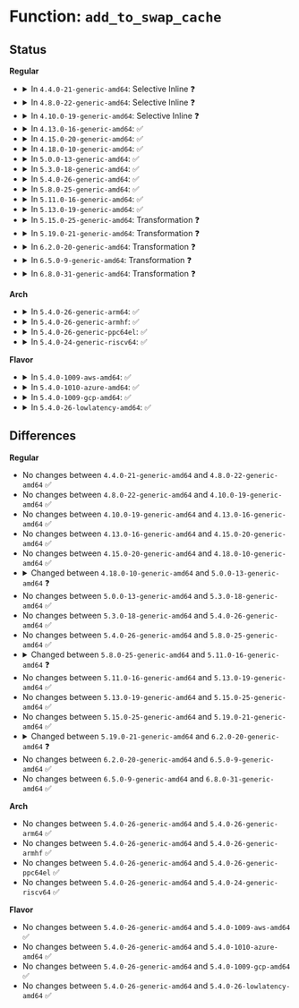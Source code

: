 # Function: <code>add_to_swap_cache</code>

## Status
<b>Regular</b>
<ul>
<li>
<details>
<summary>In <code>4.4.0-21-generic-amd64</code>: Selective Inline ❓</summary>

```c
int add_to_swap_cache(struct page * page, swp_entry_t entry, gfp_t gfp_mask)
```

```json
{
  "name": "add_to_swap_cache",
  "collision_type": "Unique Global",
  "inline_type": "Selective",
  "funcs": [
    {
      "addr": 18446744071580755952,
      "name": "add_to_swap_cache",
      "external": true,
      "loc": "mm/swap_state.c:119",
      "file": "mm/swap_state.c",
      "inline": "not declared, inlined",
      "caller_inline": [
        "mm/swap_state.c:add_to_swap"
      ],
      "caller_func": [
        "mm/shmem.c:shmem_writepage"
      ]
    }
  ],
  "symbols": [
    {
      "addr": 18446744071580755952,
      "name": "add_to_swap_cache",
      "section": ".text",
      "bind": "STB_GLOBAL",
      "size": 45
    }
  ]
}
```
</details>
</li>
<li>
<details>
<summary>In <code>4.8.0-22-generic-amd64</code>: Selective Inline ❓</summary>

```c
int add_to_swap_cache(struct page * page, swp_entry_t entry, gfp_t gfp_mask)
```

```json
{
  "name": "add_to_swap_cache",
  "collision_type": "Unique Global",
  "inline_type": "Selective",
  "funcs": [
    {
      "addr": 18446744071580878242,
      "name": "add_to_swap_cache",
      "external": true,
      "loc": "mm/swap_state.c:119",
      "file": "mm/swap_state.c",
      "inline": "not declared, inlined",
      "caller_inline": [
        "mm/swap_state.c:add_to_swap"
      ],
      "caller_func": [
        "mm/shmem.c:shmem_writepage"
      ]
    }
  ],
  "symbols": [
    {
      "addr": 18446744071580878016,
      "name": "add_to_swap_cache",
      "section": ".text",
      "bind": "STB_GLOBAL",
      "size": 45
    }
  ]
}
```
</details>
</li>
<li>
<details>
<summary>In <code>4.10.0-19-generic-amd64</code>: Selective Inline ❓</summary>

```c
int add_to_swap_cache(struct page * page, swp_entry_t entry, gfp_t gfp_mask)
```

```json
{
  "name": "add_to_swap_cache",
  "collision_type": "Unique Global",
  "inline_type": "Selective",
  "funcs": [
    {
      "addr": 18446744071580946290,
      "name": "add_to_swap_cache",
      "external": true,
      "loc": "mm/swap_state.c:121",
      "file": "mm/swap_state.c",
      "inline": "not declared, inlined",
      "caller_inline": [
        "mm/swap_state.c:add_to_swap"
      ],
      "caller_func": [
        "mm/shmem.c:shmem_writepage"
      ]
    }
  ],
  "symbols": [
    {
      "addr": 18446744071580946048,
      "name": "add_to_swap_cache",
      "section": ".text",
      "bind": "STB_GLOBAL",
      "size": 45
    }
  ]
}
```
</details>
</li>
<li>
<details>
<summary>In <code>4.13.0-16-generic-amd64</code>: ✅</summary>

```c
int add_to_swap_cache(struct page * page, swp_entry_t entry, gfp_t gfp_mask)
```

```json
{
  "name": "add_to_swap_cache",
  "collision_type": "Unique Global",
  "inline_type": "No",
  "funcs": [
    {
      "addr": 18446744071580990560,
      "name": "add_to_swap_cache",
      "external": true,
      "loc": "mm/swap_state.c:140",
      "file": "mm/swap_state.c",
      "inline": "seen, unknown",
      "caller_inline": [],
      "caller_func": [
        "mm/shmem.c:shmem_writepage",
        "mm/swap_state.c:add_to_swap"
      ]
    }
  ],
  "symbols": [
    {
      "addr": 18446744071580990560,
      "name": "add_to_swap_cache",
      "section": ".text",
      "bind": "STB_GLOBAL",
      "size": 58
    }
  ]
}
```
</details>
</li>
<li>
<details>
<summary>In <code>4.15.0-20-generic-amd64</code>: ✅</summary>

```c
int add_to_swap_cache(struct page * page, swp_entry_t entry, gfp_t gfp_mask)
```

```json
{
  "name": "add_to_swap_cache",
  "collision_type": "Unique Global",
  "inline_type": "No",
  "funcs": [
    {
      "addr": 18446744071581094480,
      "name": "add_to_swap_cache",
      "external": true,
      "loc": "mm/swap_state.c:160",
      "file": "mm/swap_state.c",
      "inline": "seen, unknown",
      "caller_inline": [],
      "caller_func": [
        "mm/shmem.c:shmem_writepage",
        "mm/swap_state.c:add_to_swap"
      ]
    }
  ],
  "symbols": [
    {
      "addr": 18446744071581094480,
      "name": "add_to_swap_cache",
      "section": ".text",
      "bind": "STB_GLOBAL",
      "size": 58
    }
  ]
}
```
</details>
</li>
<li>
<details>
<summary>In <code>4.18.0-10-generic-amd64</code>: ✅</summary>

```c
int add_to_swap_cache(struct page * page, swp_entry_t entry, gfp_t gfp_mask)
```

```json
{
  "name": "add_to_swap_cache",
  "collision_type": "Unique Global",
  "inline_type": "No",
  "funcs": [
    {
      "addr": 18446744071581235184,
      "name": "add_to_swap_cache",
      "external": true,
      "loc": "mm/swap_state.c:160",
      "file": "mm/swap_state.c",
      "inline": "seen, unknown",
      "caller_inline": [],
      "caller_func": [
        "mm/shmem.c:shmem_writepage",
        "mm/swap_state.c:add_to_swap"
      ]
    }
  ],
  "symbols": [
    {
      "addr": 18446744071581235184,
      "name": "add_to_swap_cache",
      "section": ".text",
      "bind": "STB_GLOBAL",
      "size": 64
    }
  ]
}
```
</details>
</li>
<li>
<details>
<summary>In <code>5.0.0-13-generic-amd64</code>: ✅</summary>

```c
int add_to_swap_cache(struct page * page, swp_entry_t entry, gfp_t gfp)
```

```json
{
  "name": "add_to_swap_cache",
  "collision_type": "Unique Global",
  "inline_type": "No",
  "funcs": [
    {
      "addr": 18446744071581317760,
      "name": "add_to_swap_cache",
      "external": true,
      "loc": "mm/swap_state.c:113",
      "file": "mm/swap_state.c",
      "inline": "seen, unknown",
      "caller_inline": [],
      "caller_func": [
        "mm/shmem.c:shmem_writepage",
        "mm/swap_state.c:__read_swap_cache_async",
        "mm/swap_state.c:add_to_swap"
      ]
    }
  ],
  "symbols": [
    {
      "addr": 18446744071581317760,
      "name": "add_to_swap_cache",
      "section": ".text",
      "bind": "STB_GLOBAL",
      "size": 763
    }
  ]
}
```
</details>
</li>
<li>
<details>
<summary>In <code>5.3.0-18-generic-amd64</code>: ✅</summary>

```c
int add_to_swap_cache(struct page * page, swp_entry_t entry, gfp_t gfp)
```

```json
{
  "name": "add_to_swap_cache",
  "collision_type": "Unique Global",
  "inline_type": "No",
  "funcs": [
    {
      "addr": 18446744071581428784,
      "name": "add_to_swap_cache",
      "external": true,
      "loc": "mm/swap_state.c:114",
      "file": "mm/swap_state.c",
      "inline": "seen, unknown",
      "caller_inline": [],
      "caller_func": [
        "mm/shmem.c:shmem_writepage",
        "mm/swap_state.c:__read_swap_cache_async",
        "mm/swap_state.c:add_to_swap"
      ]
    }
  ],
  "symbols": [
    {
      "addr": 18446744071581428784,
      "name": "add_to_swap_cache",
      "section": ".text",
      "bind": "STB_GLOBAL",
      "size": 780
    }
  ]
}
```
</details>
</li>
<li>
<details>
<summary>In <code>5.4.0-26-generic-amd64</code>: ✅</summary>

```c
int add_to_swap_cache(struct page * page, swp_entry_t entry, gfp_t gfp)
```

```json
{
  "name": "add_to_swap_cache",
  "collision_type": "Unique Global",
  "inline_type": "No",
  "funcs": [
    {
      "addr": 18446744071581493024,
      "name": "add_to_swap_cache",
      "external": true,
      "loc": "mm/swap_state.c:114",
      "file": "mm/swap_state.c",
      "inline": "seen, unknown",
      "caller_inline": [],
      "caller_func": [
        "mm/shmem.c:shmem_writepage",
        "mm/swap_state.c:__read_swap_cache_async",
        "mm/swap_state.c:add_to_swap"
      ]
    }
  ],
  "symbols": [
    {
      "addr": 18446744071581493024,
      "name": "add_to_swap_cache",
      "section": ".text",
      "bind": "STB_GLOBAL",
      "size": 756
    }
  ]
}
```
</details>
</li>
<li>
<details>
<summary>In <code>5.8.0-25-generic-amd64</code>: ✅</summary>

```c
int add_to_swap_cache(struct page * page, swp_entry_t entry, gfp_t gfp)
```

```json
{
  "name": "add_to_swap_cache",
  "collision_type": "Unique Global",
  "inline_type": "No",
  "funcs": [
    {
      "addr": 18446744071581699248,
      "name": "add_to_swap_cache",
      "external": true,
      "loc": "mm/swap_state.c:113",
      "file": "mm/swap_state.c",
      "inline": "seen, unknown",
      "caller_inline": [],
      "caller_func": [
        "mm/shmem.c:shmem_writepage",
        "mm/swap_state.c:__read_swap_cache_async",
        "mm/swap_state.c:add_to_swap"
      ]
    }
  ],
  "symbols": [
    {
      "addr": 18446744071581699248,
      "name": "add_to_swap_cache",
      "section": ".text",
      "bind": "STB_GLOBAL",
      "size": 749
    }
  ]
}
```
</details>
</li>
<li>
<details>
<summary>In <code>5.11.0-16-generic-amd64</code>: ✅</summary>

```c
int add_to_swap_cache(struct page * page, swp_entry_t entry, gfp_t gfp, void * * shadowp)
```

```json
{
  "name": "add_to_swap_cache",
  "collision_type": "Unique Global",
  "inline_type": "No",
  "funcs": [
    {
      "addr": 18446744071581746192,
      "name": "add_to_swap_cache",
      "external": true,
      "loc": "mm/swap_state.c:128",
      "file": "mm/swap_state.c",
      "inline": "seen, unknown",
      "caller_inline": [],
      "caller_func": [
        "mm/shmem.c:shmem_writepage",
        "mm/swap_state.c:__read_swap_cache_async",
        "mm/swap_state.c:add_to_swap"
      ]
    }
  ],
  "symbols": [
    {
      "addr": 18446744071581746192,
      "name": "add_to_swap_cache",
      "section": ".text",
      "bind": "STB_GLOBAL",
      "size": 817
    }
  ]
}
```
</details>
</li>
<li>
<details>
<summary>In <code>5.13.0-19-generic-amd64</code>: ✅</summary>

```c
int add_to_swap_cache(struct page * page, swp_entry_t entry, gfp_t gfp, void * * shadowp)
```

```json
{
  "name": "add_to_swap_cache",
  "collision_type": "Unique Global",
  "inline_type": "No",
  "funcs": [
    {
      "addr": 18446744071581773968,
      "name": "add_to_swap_cache",
      "external": true,
      "loc": "mm/swap_state.c:100",
      "file": "mm/swap_state.c",
      "inline": "seen, unknown",
      "caller_inline": [],
      "caller_func": [
        "mm/shmem.c:shmem_writepage",
        "mm/swap_state.c:__read_swap_cache_async",
        "mm/swap_state.c:add_to_swap"
      ]
    }
  ],
  "symbols": [
    {
      "addr": 18446744071581773968,
      "name": "add_to_swap_cache",
      "section": ".text",
      "bind": "STB_GLOBAL",
      "size": 837
    }
  ]
}
```
</details>
</li>
<li>
<details>
<summary>In <code>5.15.0-25-generic-amd64</code>: Transformation ❓</summary>

```c
int add_to_swap_cache(struct page * page, swp_entry_t entry, gfp_t gfp, void * * shadowp)
```

```json
{
  "name": "add_to_swap_cache",
  "collision_type": "Unique Global",
  "inline_type": "No",
  "funcs": [
    {
      "addr": 0,
      "name": "add_to_swap_cache",
      "external": true,
      "loc": "mm/swap_state.c:100",
      "file": "mm/swap_state.c",
      "inline": "seen, unknown",
      "caller_inline": [],
      "caller_func": [
        "mm/shmem.c:shmem_writepage",
        "mm/swap_state.c:__read_swap_cache_async",
        "mm/swap_state.c:add_to_swap"
      ]
    }
  ],
  "symbols": [
    {
      "addr": 18446744071592208885,
      "name": "add_to_swap_cache.cold",
      "section": ".text",
      "bind": "STB_LOCAL",
      "size": 61
    },
    {
      "addr": 18446744071582056560,
      "name": "add_to_swap_cache",
      "section": ".text",
      "bind": "STB_GLOBAL",
      "size": 1008
    }
  ]
}
```
</details>
</li>
<li>
<details>
<summary>In <code>5.19.0-21-generic-amd64</code>: Transformation ❓</summary>

```c
int add_to_swap_cache(struct page * page, swp_entry_t entry, gfp_t gfp, void * * shadowp)
```

```json
{
  "name": "add_to_swap_cache",
  "collision_type": "Unique Global",
  "inline_type": "No",
  "funcs": [
    {
      "addr": 0,
      "name": "add_to_swap_cache",
      "external": true,
      "loc": "mm/swap_state.c:101",
      "file": "mm/swap_state.c",
      "inline": "seen, unknown",
      "caller_inline": [],
      "caller_func": [
        "mm/shmem.c:shmem_writepage",
        "mm/swap_state.c:__read_swap_cache_async",
        "mm/swap_state.c:add_to_swap"
      ]
    }
  ],
  "symbols": [
    {
      "addr": 18446744071593986913,
      "name": "add_to_swap_cache.cold",
      "section": ".text",
      "bind": "STB_LOCAL",
      "size": 88
    },
    {
      "addr": 18446744071582493328,
      "name": "add_to_swap_cache",
      "section": ".text",
      "bind": "STB_GLOBAL",
      "size": 1530
    }
  ]
}
```
</details>
</li>
<li>
<details>
<summary>In <code>6.2.0-20-generic-amd64</code>: Transformation ❓</summary>

```c
int add_to_swap_cache(struct folio * folio, swp_entry_t entry, gfp_t gfp, void * * shadowp)
```

```json
{
  "name": "add_to_swap_cache",
  "collision_type": "Unique Global",
  "inline_type": "No",
  "funcs": [
    {
      "addr": 0,
      "name": "add_to_swap_cache",
      "external": true,
      "loc": "mm/swap_state.c:88",
      "file": "mm/swap_state.c",
      "inline": "seen, unknown",
      "caller_inline": [],
      "caller_func": [
        "mm/shmem.c:shmem_writepage",
        "mm/swap_state.c:__read_swap_cache_async",
        "mm/swap_state.c:add_to_swap"
      ]
    }
  ],
  "symbols": [
    {
      "addr": 18446744071596038839,
      "name": "add_to_swap_cache.cold",
      "section": ".text",
      "bind": "STB_LOCAL",
      "size": 153
    },
    {
      "addr": 18446744071583008336,
      "name": "add_to_swap_cache",
      "section": ".text",
      "bind": "STB_GLOBAL",
      "size": 1026
    }
  ]
}
```
</details>
</li>
<li>
<details>
<summary>In <code>6.5.0-9-generic-amd64</code>: Transformation ❓</summary>

```c
int add_to_swap_cache(struct folio * folio, swp_entry_t entry, gfp_t gfp, void * * shadowp)
```

```json
{
  "name": "add_to_swap_cache",
  "collision_type": "Unique Global",
  "inline_type": "No",
  "funcs": [
    {
      "addr": 0,
      "name": "add_to_swap_cache",
      "external": true,
      "loc": "mm/swap_state.c:87",
      "file": "mm/swap_state.c",
      "inline": "seen, unknown",
      "caller_inline": [],
      "caller_func": [
        "mm/shmem.c:shmem_writepage",
        "mm/swap_state.c:__read_swap_cache_async",
        "mm/swap_state.c:add_to_swap"
      ]
    }
  ],
  "symbols": [
    {
      "addr": 18446744071596561047,
      "name": "add_to_swap_cache.cold",
      "section": ".text",
      "bind": "STB_LOCAL",
      "size": 77
    },
    {
      "addr": 18446744071583216656,
      "name": "add_to_swap_cache",
      "section": ".text",
      "bind": "STB_GLOBAL",
      "size": 1033
    }
  ]
}
```
</details>
</li>
<li>
<details>
<summary>In <code>6.8.0-31-generic-amd64</code>: Transformation ❓</summary>

```c
int add_to_swap_cache(struct folio * folio, swp_entry_t entry, gfp_t gfp, void * * shadowp)
```

```json
{
  "name": "add_to_swap_cache",
  "collision_type": "Unique Global",
  "inline_type": "No",
  "funcs": [
    {
      "addr": 0,
      "name": "add_to_swap_cache",
      "external": true,
      "loc": "mm/swap_state.c:87",
      "file": "mm/swap_state.c",
      "inline": "seen, unknown",
      "caller_inline": [],
      "caller_func": [
        "mm/shmem.c:shmem_writepage",
        "mm/swap_state.c:__read_swap_cache_async",
        "mm/swap_state.c:add_to_swap"
      ]
    }
  ],
  "symbols": [
    {
      "addr": 18446744071597466638,
      "name": "add_to_swap_cache.cold",
      "section": ".text",
      "bind": "STB_LOCAL",
      "size": 78
    },
    {
      "addr": 18446744071583452160,
      "name": "add_to_swap_cache",
      "section": ".text",
      "bind": "STB_GLOBAL",
      "size": 917
    }
  ]
}
```
</details>
</li>
</ul>
<b>Arch</b>
<ul>
<li>
<details>
<summary>In <code>5.4.0-26-generic-arm64</code>: ✅</summary>

```c
int add_to_swap_cache(struct page * page, swp_entry_t entry, gfp_t gfp)
```

```json
{
  "name": "add_to_swap_cache",
  "collision_type": "Unique Global",
  "inline_type": "No",
  "funcs": [
    {
      "addr": 18446603336492912296,
      "name": "add_to_swap_cache",
      "external": true,
      "loc": "mm/swap_state.c:114",
      "file": "mm/swap_state.c",
      "inline": "seen, unknown",
      "caller_inline": [],
      "caller_func": [
        "mm/shmem.c:shmem_writepage",
        "mm/swap_state.c:__read_swap_cache_async",
        "mm/swap_state.c:add_to_swap"
      ]
    }
  ],
  "symbols": [
    {
      "addr": 18446603336492912296,
      "name": "add_to_swap_cache",
      "section": ".text",
      "bind": "STB_GLOBAL",
      "size": 1024
    }
  ]
}
```
</details>
</li>
<li>
<details>
<summary>In <code>5.4.0-26-generic-armhf</code>: ✅</summary>

```c
int add_to_swap_cache(struct page * page, swp_entry_t entry, gfp_t gfp)
```

```json
{
  "name": "add_to_swap_cache",
  "collision_type": "Unique Global",
  "inline_type": "No",
  "funcs": [
    {
      "addr": 3226703868,
      "name": "add_to_swap_cache",
      "external": true,
      "loc": "mm/swap_state.c:114",
      "file": "mm/swap_state.c",
      "inline": "seen, unknown",
      "caller_inline": [],
      "caller_func": [
        "mm/shmem.c:shmem_writepage",
        "mm/swap_state.c:__read_swap_cache_async",
        "mm/swap_state.c:add_to_swap"
      ]
    }
  ],
  "symbols": [
    {
      "addr": 3226703868,
      "name": "add_to_swap_cache",
      "section": ".text",
      "bind": "STB_GLOBAL",
      "size": 940
    }
  ]
}
```
</details>
</li>
<li>
<details>
<summary>In <code>5.4.0-26-generic-ppc64el</code>: ✅</summary>

```c
int add_to_swap_cache(struct page * page, swp_entry_t entry, gfp_t gfp)
```

```json
{
  "name": "add_to_swap_cache",
  "collision_type": "Unique Global",
  "inline_type": "No",
  "funcs": [
    {
      "addr": 13835058055286317904,
      "name": "add_to_swap_cache",
      "external": true,
      "loc": "mm/swap_state.c:114",
      "file": "mm/swap_state.c",
      "inline": "seen, unknown",
      "caller_inline": [],
      "caller_func": [
        "mm/shmem.c:shmem_writepage",
        "mm/swap_state.c:__read_swap_cache_async",
        "mm/swap_state.c:add_to_swap"
      ]
    }
  ],
  "symbols": [
    {
      "addr": 13835058055286317904,
      "name": "add_to_swap_cache",
      "section": ".text",
      "bind": "STB_GLOBAL",
      "size": 1148
    }
  ]
}
```
</details>
</li>
<li>
<details>
<summary>In <code>5.4.0-24-generic-riscv64</code>: ✅</summary>

```c
int add_to_swap_cache(struct page * page, swp_entry_t entry, gfp_t gfp)
```

```json
{
  "name": "add_to_swap_cache",
  "collision_type": "Unique Global",
  "inline_type": "No",
  "funcs": [
    {
      "addr": 18446743936272835490,
      "name": "add_to_swap_cache",
      "external": true,
      "loc": "mm/swap_state.c:114",
      "file": "mm/swap_state.c",
      "inline": "seen, unknown",
      "caller_inline": [],
      "caller_func": [
        "mm/shmem.c:shmem_writepage",
        "mm/swap_state.c:__read_swap_cache_async",
        "mm/swap_state.c:add_to_swap"
      ]
    }
  ],
  "symbols": [
    {
      "addr": 18446743936272835490,
      "name": "add_to_swap_cache",
      "section": ".text",
      "bind": "STB_GLOBAL",
      "size": 798
    }
  ]
}
```
</details>
</li>
</ul>
<b>Flavor</b>
<ul>
<li>
<details>
<summary>In <code>5.4.0-1009-aws-amd64</code>: ✅</summary>

```c
int add_to_swap_cache(struct page * page, swp_entry_t entry, gfp_t gfp)
```

```json
{
  "name": "add_to_swap_cache",
  "collision_type": "Unique Global",
  "inline_type": "No",
  "funcs": [
    {
      "addr": 18446744071581461872,
      "name": "add_to_swap_cache",
      "external": true,
      "loc": "mm/swap_state.c:114",
      "file": "mm/swap_state.c",
      "inline": "seen, unknown",
      "caller_inline": [],
      "caller_func": [
        "mm/shmem.c:shmem_writepage",
        "mm/swap_state.c:__read_swap_cache_async",
        "mm/swap_state.c:add_to_swap"
      ]
    }
  ],
  "symbols": [
    {
      "addr": 18446744071581461872,
      "name": "add_to_swap_cache",
      "section": ".text",
      "bind": "STB_GLOBAL",
      "size": 756
    }
  ]
}
```
</details>
</li>
<li>
<details>
<summary>In <code>5.4.0-1010-azure-amd64</code>: ✅</summary>

```c
int add_to_swap_cache(struct page * page, swp_entry_t entry, gfp_t gfp)
```

```json
{
  "name": "add_to_swap_cache",
  "collision_type": "Unique Global",
  "inline_type": "No",
  "funcs": [
    {
      "addr": 18446744071581404064,
      "name": "add_to_swap_cache",
      "external": true,
      "loc": "mm/swap_state.c:114",
      "file": "mm/swap_state.c",
      "inline": "seen, unknown",
      "caller_inline": [],
      "caller_func": [
        "mm/shmem.c:shmem_writepage",
        "mm/swap_state.c:__read_swap_cache_async",
        "mm/swap_state.c:add_to_swap"
      ]
    }
  ],
  "symbols": [
    {
      "addr": 18446744071581404064,
      "name": "add_to_swap_cache",
      "section": ".text",
      "bind": "STB_GLOBAL",
      "size": 750
    }
  ]
}
```
</details>
</li>
<li>
<details>
<summary>In <code>5.4.0-1009-gcp-amd64</code>: ✅</summary>

```c
int add_to_swap_cache(struct page * page, swp_entry_t entry, gfp_t gfp)
```

```json
{
  "name": "add_to_swap_cache",
  "collision_type": "Unique Global",
  "inline_type": "No",
  "funcs": [
    {
      "addr": 18446744071581453072,
      "name": "add_to_swap_cache",
      "external": true,
      "loc": "mm/swap_state.c:114",
      "file": "mm/swap_state.c",
      "inline": "seen, unknown",
      "caller_inline": [],
      "caller_func": [
        "mm/shmem.c:shmem_writepage",
        "mm/swap_state.c:__read_swap_cache_async",
        "mm/swap_state.c:add_to_swap"
      ]
    }
  ],
  "symbols": [
    {
      "addr": 18446744071581453072,
      "name": "add_to_swap_cache",
      "section": ".text",
      "bind": "STB_GLOBAL",
      "size": 756
    }
  ]
}
```
</details>
</li>
<li>
<details>
<summary>In <code>5.4.0-26-lowlatency-amd64</code>: ✅</summary>

```c
int add_to_swap_cache(struct page * page, swp_entry_t entry, gfp_t gfp)
```

```json
{
  "name": "add_to_swap_cache",
  "collision_type": "Unique Global",
  "inline_type": "No",
  "funcs": [
    {
      "addr": 18446744071581517536,
      "name": "add_to_swap_cache",
      "external": true,
      "loc": "mm/swap_state.c:114",
      "file": "mm/swap_state.c",
      "inline": "seen, unknown",
      "caller_inline": [],
      "caller_func": [
        "mm/shmem.c:shmem_writepage",
        "mm/swap_state.c:__read_swap_cache_async",
        "mm/swap_state.c:add_to_swap"
      ]
    }
  ],
  "symbols": [
    {
      "addr": 18446744071581517536,
      "name": "add_to_swap_cache",
      "section": ".text",
      "bind": "STB_GLOBAL",
      "size": 747
    }
  ]
}
```
</details>
</li>
</ul>

## Differences
<b>Regular</b>
<ul>
<li>
No changes between <code>4.4.0-21-generic-amd64</code> and <code>4.8.0-22-generic-amd64</code> ✅
</li>
<li>
No changes between <code>4.8.0-22-generic-amd64</code> and <code>4.10.0-19-generic-amd64</code> ✅
</li>
<li>
No changes between <code>4.10.0-19-generic-amd64</code> and <code>4.13.0-16-generic-amd64</code> ✅
</li>
<li>
No changes between <code>4.13.0-16-generic-amd64</code> and <code>4.15.0-20-generic-amd64</code> ✅
</li>
<li>
No changes between <code>4.15.0-20-generic-amd64</code> and <code>4.18.0-10-generic-amd64</code> ✅
</li>
<li>
<details>
<summary>Changed between <code>4.18.0-10-generic-amd64</code> and <code>5.0.0-13-generic-amd64</code> ❓</summary>
<ul>
<li>
<b>Param added. </b>
<code>gfp_t gfp</code>
</li>
<li>
<b>Param removed. </b>
<code>gfp_t gfp_mask</code>
</li>
</ul>
</details>
</li>
<li>
No changes between <code>5.0.0-13-generic-amd64</code> and <code>5.3.0-18-generic-amd64</code> ✅
</li>
<li>
No changes between <code>5.3.0-18-generic-amd64</code> and <code>5.4.0-26-generic-amd64</code> ✅
</li>
<li>
No changes between <code>5.4.0-26-generic-amd64</code> and <code>5.8.0-25-generic-amd64</code> ✅
</li>
<li>
<details>
<summary>Changed between <code>5.8.0-25-generic-amd64</code> and <code>5.11.0-16-generic-amd64</code> ❓</summary>
<ul>
<li>
<b>Param added. </b>
<code>void * * shadowp</code>
</li>
</ul>
</details>
</li>
<li>
No changes between <code>5.11.0-16-generic-amd64</code> and <code>5.13.0-19-generic-amd64</code> ✅
</li>
<li>
No changes between <code>5.13.0-19-generic-amd64</code> and <code>5.15.0-25-generic-amd64</code> ✅
</li>
<li>
No changes between <code>5.15.0-25-generic-amd64</code> and <code>5.19.0-21-generic-amd64</code> ✅
</li>
<li>
<details>
<summary>Changed between <code>5.19.0-21-generic-amd64</code> and <code>6.2.0-20-generic-amd64</code> ❓</summary>
<ul>
<li>
<b>Param added. </b>
<code>struct folio * folio</code>
</li>
<li>
<b>Param removed. </b>
<code>struct page * page</code>
</li>
</ul>
</details>
</li>
<li>
No changes between <code>6.2.0-20-generic-amd64</code> and <code>6.5.0-9-generic-amd64</code> ✅
</li>
<li>
No changes between <code>6.5.0-9-generic-amd64</code> and <code>6.8.0-31-generic-amd64</code> ✅
</li>
</ul>
<b>Arch</b>
<ul>
<li>
No changes between <code>5.4.0-26-generic-amd64</code> and <code>5.4.0-26-generic-arm64</code> ✅
</li>
<li>
No changes between <code>5.4.0-26-generic-amd64</code> and <code>5.4.0-26-generic-armhf</code> ✅
</li>
<li>
No changes between <code>5.4.0-26-generic-amd64</code> and <code>5.4.0-26-generic-ppc64el</code> ✅
</li>
<li>
No changes between <code>5.4.0-26-generic-amd64</code> and <code>5.4.0-24-generic-riscv64</code> ✅
</li>
</ul>
<b>Flavor</b>
<ul>
<li>
No changes between <code>5.4.0-26-generic-amd64</code> and <code>5.4.0-1009-aws-amd64</code> ✅
</li>
<li>
No changes between <code>5.4.0-26-generic-amd64</code> and <code>5.4.0-1010-azure-amd64</code> ✅
</li>
<li>
No changes between <code>5.4.0-26-generic-amd64</code> and <code>5.4.0-1009-gcp-amd64</code> ✅
</li>
<li>
No changes between <code>5.4.0-26-generic-amd64</code> and <code>5.4.0-26-lowlatency-amd64</code> ✅
</li>
</ul>
